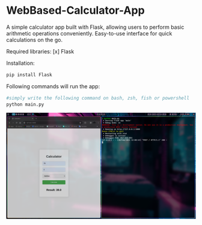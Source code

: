 # WebBased-Calculator-App

A simple calculator app built with Flask, allowing users to perform basic arithmetic operations conveniently. Easy-to-use interface for quick calculations on the go.

Required libraries:
[x] Flask

Installation:

```Bash
pip install Flask
```

Following commands will run the app:

```Bash
#simply write the following command on bash, zsh, fish or powershell
python main.py
```

![image](i.png)
